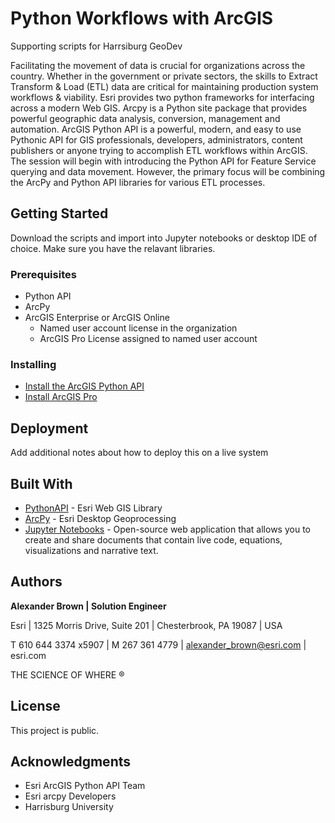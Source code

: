 # Python Workflows with ArcGIS

Supporting scripts for Harrsiburg GeoDev

Facilitating the movement of data is crucial for organizations across the country. Whether in the government or private sectors, the skills to Extract Transform & Load (ETL) data are critical for maintaining production system workflows & viability. Esri provides two python frameworks for interfacing across a modern Web GIS. Arcpy is a Python site package that provides powerful geographic data analysis, conversion, management and automation. ArcGIS Python API is a powerful, modern, and easy to use Pythonic API for GIS professionals, developers, administrators, content publishers or anyone trying to accomplish ETL workflows within ArcGIS. The session will begin with introducing the Python API for Feature Service querying and data movement. However, the primary focus will be combining the ArcPy and Python API libraries for various ETL processes.

## Getting Started

Download the scripts and import into Jupyter notebooks or desktop IDE of choice.  Make sure you have the relavant libraries.

### Prerequisites

* Python API
* ArcPy
* ArcGIS Enterprise or ArcGIS Online
    * Named user account license in the organization
    * ArcGIS Pro License assigned to named user account

### Installing

* [Install the ArcGIS Python API](https://developers.arcgis.com/python/guide/install-and-set-up/)
* [Install ArcGIS Pro](https://pro.arcgis.com/en/pro-app/get-started/install-and-sign-in-to-arcgis-pro.htm)


## Deployment

Add additional notes about how to deploy this on a live system

## Built With

* [PythonAPI](https://developers.arcgis.com/python/) - Esri Web GIS Library
* [ArcPy](https://pro.arcgis.com/en/pro-app/arcpy/get-started/what-is-arcpy-.htm) - Esri Desktop Geoprocessing
* [Jupyter Notebooks](https://jupyter.org/) - Open-source web application that allows you to create and share documents that contain live code, equations, visualizations and narrative text.

## Authors

**Alexander Brown | Solution Engineer** 

Esri | 1325 Morris Drive, Suite 201 | Chesterbrook, PA 19087 | USA

T 610 644 3374 x5907 | M 267 361 4779 | alexander_brown@esri.com | esri.com
 
THE SCIENCE OF WHERE ®

## License

This project is public.

## Acknowledgments

* Esri ArcGIS Python API Team
* Esri arcpy Developers
* Harrisburg University